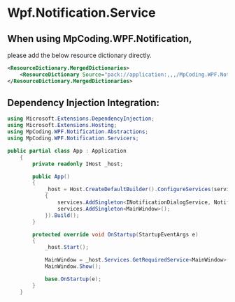 # Wpf.Notification.Service

## When using MpCoding.WPF.Notification, 
   please add the below resource dictionary directly.
```xml
<ResourceDictionary.MergedDictionaries>
	<ResourceDictionary Source="pack://application:,,,/MpCoding.WPF.Notification;component/Resources/NotificationView.xaml" />
</ResourceDictionary.MergedDictionaries>  
```

## Dependency Injection Integration:

```csharp
using Microsoft.Extensions.DependencyInjection;
using Microsoft.Extensions.Hosting;
using MpCoding.WPF.Notification.Abstractions;
using MpCoding.WPF.Notification.Servicers;

public partial class App : Application
    {
        private readonly IHost _host;

        public App()
        {
            _host = Host.CreateDefaultBuilder().ConfigureServices(services =>
            {
                services.AddSingleton<INotificationDialogService, NotificationDialogService>();
                services.AddSingleton<MainWindow>();
            }).Build();
        }

        protected override void OnStartup(StartupEventArgs e)
        {
            _host.Start();

            MainWindow = _host.Services.GetRequiredService<MainWindow>();
            MainWindow.Show();

            base.OnStartup(e);
        }
    }
```